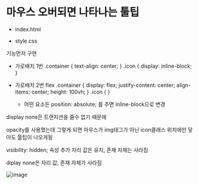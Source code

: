 # 마우스 오버되면 나타나는 툴팁

- index.html

- style.css

기능먼저 구현

- 가로배치 1번
  .container {
  text-align: center;
  }
  .icon {
  display: inline-block;
  }

- 가로배치 2번 flex
  .container {
  display: flex;
  justify-content: center;
  align-items: center;
  height: 100vh;
  }
  .icon {
  }

  - 어떤 요소든
    position: absolute;
    를 주면 inline-block으로 변경

display none은
트랜지션을 줄수 없기 때문에

opacity를 사용했는데
그렇게 되면 마우스가 img태그가 아닌
icon클래스 위치에만 닿아도 툴팁이 나오게됨

visibility: hidden; 속성 추가
자리 값은 유지, 존재 자체는 사라짐

diplay none은
자리 값, 존재 자체가 사라짐



![image](https://user-images.githubusercontent.com/54789601/113504365-998e9200-9572-11eb-9736-39f94e23851a.png)

